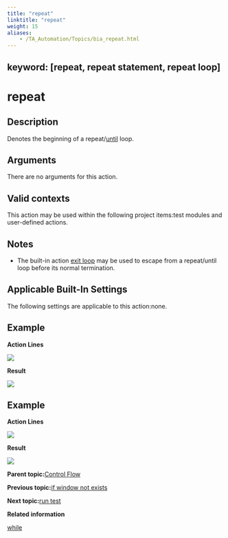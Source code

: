 ```yaml
--- 
title: "repeat"
linktitle: "repeat"
weight: 15
aliases: 
    - /TA_Automation/Topics/bia_repeat.html
---
```

keyword: [repeat, repeat statement, repeat loop]
---

# repeat

## Description

Denotes the beginning of a repeat/[until](bia_until.html) loop.

## Arguments

There are no arguments for this action.

## Valid contexts

This action may be used within the following project items:test modules and user-defined actions.

## Notes

-   The built-in action [exit loop](bia_exit_loop.html) may be used to escape from a repeat/until loop before its normal termination.

## Applicable Built-In Settings

The following settings are applicable to this action:none.

## Example

**Action Lines**

![](/images//Images/bia_repeat_pgm.png)

**Result**

![](/images//Images/bia_repeat_res.png)

## Example

**Action Lines**

![](/images//Images/bia_repeat_ta4vs_pgm.png)

**Result**

![](/images//Images/bia_repeat_ta4vs_res.png)

**Parent topic:**[Control Flow](/TA_Automation/Topics/bia_Control_flow.html)

**Previous topic:**[if window not exists](/TA_Automation/Topics/bia_if_window_not_exists.html)

**Next topic:**[run test](/TA_Automation/Topics/bia_run_test.html)

**Related information**  


[while](/TA_Automation/Topics/bia_while.html)

